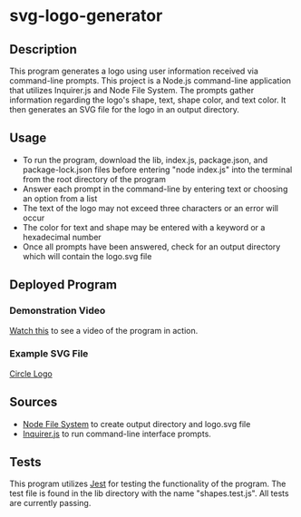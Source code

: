 # svg-logo-generator
## Description
 This program generates a logo using user information received via command-line prompts. This project is a Node.js command-line application that utilizes Inquirer.js and Node File System. The prompts gather information regarding the logo's shape, text, shape color, and text color. It then generates an SVG file for the logo in an output directory.  
## Usage
- To run the program, download the lib, index.js, package.json, and package-lock.json files before entering "node index.js" into the terminal from the root directory of the program
- Answer each prompt in the command-line by entering text or choosing an option from a list
- The text of the logo may not exceed three characters or an error will occur
- The color for text and shape may be entered with a keyword or a hexadecimal number
- Once all prompts have been answered, check for an output directory which will contain the logo.svg file 
## Deployed Program
### Demonstration Video
[Watch this](https://drive.google.com/file/d/1w2oRViPHSyFuayhWfc9XWNa0rAseWV-G/view) to see a video of the program in action.
### Example SVG File

[Circle Logo](https://github.com/ChesneyJulian/svg-logo-generator/blob/a593a47f4c1697b5e1b9bf2e40c6a9ea7b579377/examples/circle.svg)
## Sources
- [Node File System](https://nodejs.org/api/fs.html#file-system) to create output directory and logo.svg file
- [Inquirer.js](https://www.npmjs.com/package/inquirer) to run command-line interface prompts.

## Tests
This program utilizes [Jest](https://jestjs.io/) for testing the functionality of the program. The test file is found in the lib directory with the name "shapes.test.js". All tests are currently passing. 